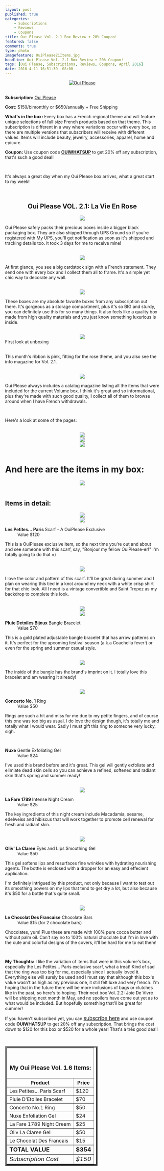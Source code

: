 ```yaml
---
layout: post
published: true
categories: 
    - Subscriptions
    - Reviews
    - Coupons
title: Oui Please Vol. 2.1 Box Review + 20% Coupon!
featured: false
comments: true
type: photo
imagefeature: OuiPlease21Items.jpg
headline: Oui Please Vol. 2.1 Box Review + 20% Coupon!
tags: [Oui Please, Subscriptions, Reviews, Coupons, April 2016]
date: 2016-4-11 16:51:39 -08:00
---
```


<center><a href="http://ouipleasebox.com" target="_blank">
<img src="/images/OuiPleaseLogo.jpg" border="0" style="border:none;max-width:100%;" alt="Oui Please" />
</a></center>
<br>
<p><b>Subscription:</b> <a href="http://ouipleasebox.com" target="_blank">Oui Please</a></p>
<p><b>Cost:</b> $150/bimonthly or $650/annually + Free Shipping</p>
<p><b>What's in the box:</b> Every box has a French regional theme and will feature unique selections of full size French products based on that theme. This subscription is different in a way where variations occur with every box, so there are multiple versions that subscribers will receive with different values. Items will include beauty, jewelry, accessories, apparel, home and epicure.</p>
<p><b>Coupon:</b> Use coupon code <a href="http://ouipleasebox.com" target="_blank"><b>OUIWHATSUP</b></a> to get 20% off any subscription, that's such a good deal!</p>
<br>

<p>It's always a great day when my Oui Please box arrives, what a great start to my week!</p>
<br>

<center><H2>Oui Please VOL. 2.1: La Vie En Rose</H2></center>

<center><img src='/images/OuiPlease21Package.jpg'></center>
<p><i class="icon-dropbox"></i> Oui Please safely packs their precious boxes inside a bigger black packaging box. They are also shipped through UPS Ground so if you're registered with My UPS, you'll get notification as soon as it's shipped and tracking details too. It took 3 days for me to receive mine!</p>
<br>

<center><img src='/images/OuiPlease21OpenPackage.jpg'></center>
<p>At first glance, you see a big cardstock sign with a French statement. They send one with every box and I collect them all to frame. It's a simple yet chic way to decorate any wall.</p>

<br>

<center><img src='/images/OuiPlease21Box.jpg'></center>
<p>These boxes are my absolute favorite boxes from any subscription out there. It's gorgeous as a storage compartment, plus it's so BIG and sturdy, you can definitely use this for so many things. It also feels like a quality box made from high quality materials and you just know something luxurious is inside.</p>

<br>

<center><img src='/images/OuiPlease21OpenBox.jpg'></center>
<figcaption>First look at unboxing</figcaption>
<br>

<p>This month's ribbon is pink, fitting for the rose theme, and you also see the info magazine for Vol. 2.1.</p>

<br>

<center><img src='/images/OuiPlease21Info.jpg'></center>
<p>Oui Please always includes a catalog magazine listing all the items that were included for the current Volume box. I think it's great and so informational, plus they're made with such good quality, I collect all of them to browse around when I have French withdrawals.</p>
<br>

<p>Here's a look at some of the pages:</p>
<br>

<center><img src='/images/OuiPlease21Info2.jpg'></center>
<center><img src='/images/OuiPlease21Info3.jpg'></center>
<center><img src='/images/OuiPlease21Info4.jpg'></center>

<br>

# And here are the items in my box:
<center><img src='/images/OuiPlease21Items.jpg'></center>

<br>

## Items in detail:

<center><img src='/images/OuiPlease21LesPetitesParisScarf.jpg'></center>
<center><img src='/images/OuiPlease21LesPetitesParisScarf2.jpg'></center>
<DL>
<DT><b>Les Petites... Paris</b> Scarf - A OuiPlease Exclusive</DT>
<DD>Value $120</DD>
</DL>

<p>This is a OuiPlease exclusive item, so the next time you're out and about and see someone with this scarf, say, "Bonjour my fellow OuiPlease-er!" I'm totally going to do that =)</p>

<br>

<center><img src='/images/OuiPlease21LesPetitesParisScarf3.jpg'></center>

<p>I love the color and pattern of this scarf. It'll be great during summer and I plan on wearing this tied in a knot around my neck with a white crisp shirt for that chic look. All I need is a vintage convertible and Saint Tropez as my backdrop to complete this look.</p>

<br>

<center><img src='/images/OuiPlease21PluieDetoilesBijouxIloeBangleBracelet.jpg'></center>
<center><img src='/images/OuiPlease21PluieDetoilesBijouxIloeBangleBracelet2.jpg'></center>
<DL>
<DT><b>Pluie Detoiles Bijoux</b> Bangle Bracelet</DT>
<DD>Value $70</DD>
</DL>

<p>This is a gold plated adjustable bangle bracelet that has arrow patterns on it. It's perfect for the upcoming festival season (a.k.a Coachella fever!) or even for the spring and summer casual style.</p>

<br>

<center><img src='/images/OuiPlease21PluieDetoilesBijouxIloeBangleBracelet3.jpg'></center>

<p>The inside of the bangle has the brand's imprint on it. I totally love this bracelet and am wearing it already!</p> 

<br>

<center><img src='/images/OuiPlease21ConcertoNo1RainaRing.jpg'></center>
<DL>
<DT><b>Concerto No. 1</b> Ring</DT>
<DD>Value $50</DD>
</DL>

<p>Rings are such a hit and miss for me due to my petite fingers, and of course this one was too big as usual. I do love the design though, it's totally me and totally what I would wear. Sadly I must gift this ring to someone very lucky, sigh.<p>

<br>

<center><OuiPlease21NuxeGentleExfoliatingGel.jpg'></center>
<DL>
<DT><b>Nuxe</b> Gentle Exfoliating Gel</DT>
<DD>Value $24</DD>
</DL>

<p>I've used this brand before and it's great. This gel will gently exfoliate and elimiate dead skin cells so you can achieve a refined, softened and radiant skin that's spring and summer ready!</p>

<br>

<center><img src='/images/OuiPlease21LaFare1789IntenseNightCream.jpg'></center>
<DL>
<DT><b>La Fare 1789</b> Intense Night Cream</DT>
<DD>Value $25</DD>
</DL>

<p>The key ingredients of this night cream include Macadamia, sesame, edelweiss and hibiscus that will work together to promote cell renewal for fresh and radiant skin.</p>

<br>

<center><img src='/images/OuiPlease21OlivLaClareeEyeAndLipsSmoothingGel.jpg'></center>
<DL>
<DT><b>Oliv' La Claree</b> Eyes and Lips Smoothing Gel</DT>
<DD>Value $50</DD>
</DL>

<p>This gel softens lips and resurfaces fine wrinkles with hydrating nourishing agents. The bottle is enclosed with a dropper for an easy and effecient application.</p>

<p>I'm definitely intrigued by this product, not only because I want to test out its smoothing powers on my lips that tend to get dry a lot, but also because it's $50 for a bottle that's quite small.</p>

<br>

<center><img src='/images/OuiPlease21LeChocolatDesFrancaisChocolateBars.jpg'></center>
<DL>
<DT><b>Le Chocolat Des Francaise</b> Chocolate Bars</DT>
<DD>Value $15 (for 2 chocolate bars)</DD>
</DL>

<p>Chocolates, yum! Plus these are made with 100% pure cocoa butter and without palm oil. Can't say no to 100% natural chocolate but I'm in love with the cute and colorful designs of the covers, it'll be hard for me to eat them!</p>

<br>

<p><i class="icon-exclamation-sign"></i> <b>My Thoughts:</b> I like the variation of items that were in this volume's box, especially the Les Petites... Paris exclusive scarf, what a treat! Kind of sad that the ring was too big for me, especially since I actually loved it. Everything else will surely be used and I must say that although this box's value wasn't as high as my previous one, it still felt luxe and very french. I'm hoping that in the future there will be more inclusions of bags or clutches like in the past, so here's to hoping. Their next box Vol. 2.2: Joie De Vivre will be shipping next month in May, and no spoilers have come out yet as to what would be included. But hopefully something that'll be great for summer!</p>

<p>If you haven't subscribed yet, you can <a href="http://ouipleasebox.com" target="_blank"><big>subscribe here</big></a> and use coupon code <b>OUIWHATSUP</b> to get 20% off any subscription. That brings the cost down to $120 for this box or $520 for a whole year! That's a très good deal!</p>

<br>

<TABLE  BORDER="5" style="width:60%">
   <TR>
      <TH COLSPAN="2">
         <H3><BR><center>My Oui Please Vol. 1.6 Items:</center></H3>
      </TH>
   </TR>
      <TH>Product</TH>
      <TH>Price</TH>
  <TR>
      <TD>Les Petites... Paris Scarf</TD>
      <TD>$120</TD>
   </TR>
  <TR>
      <TD>Pluie D'Etoiles Bracelet</TD>
      <TD>$70</TD>
   </TR>
  <TR>
      <TD>Concerto No.1 Ring</TD>
      <TD>$50</TD>
   </TR>
  <TR>
      <TD>Nuxe Exfoliation Gel</TD>
      <TD>$24</TD>
   </TR>
  <TR>
      <TD>La Fare 1789 Night Cream</TD>
      <TD>$25</TD>
   </TR>
  <TR>
      <TD>Oliv La Claree Gel</TD>
      <TD>$50</TD>
   </TR>
  <TR>
      <TD>Le Chocolat Des Francais</TD>
      <TD>$15</TD>
   </TR>
 <TR>
      <TD><b><big>TOTAL VALUE</big></b></TD>
      <TD><b><big>$354</big></b></TD>
   </TR>
   <TR>
      <TD><i><big>Subscription Cost</big></i></TD>
      <TD><i><big>$150</big></i></TD>
   </TR>
</TABLE>
